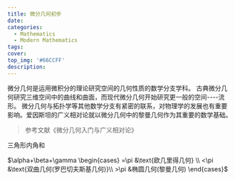 ```yaml
---
title: 微分几何初步
date: 
categories:
  - Mathematics
  - Modern Mathematics
tags:
cover:
top_img: '#66CCFF'
description:
---
```


微分几何是运用微积分的理论研究空间的几何性质的数学分支学科。
古典微分几何研究三维空间中的曲线和曲面，而现代微分几何开始研究更一般的空间----流形。
微分几何与拓扑学等其他数学分支有紧密的联系，对物理学的发展也有重要影响。爱因斯坦的广义相对论就以微分几何中的黎曼几何作为其重要的数学基础。

>参考文献《微分几何入门与广义相对论》



三角形内角和

$\alpha+\beta+\gamma
\begin{cases}
=\pi &\text{欧几里得几何} \\
<\pi &\text{双曲几何(罗巴切夫斯基几何)}\\  >\pi &椭圆几何(黎曼几何)
\end{cases}$